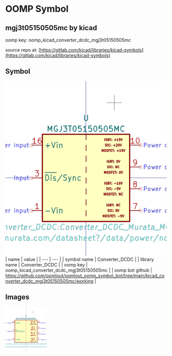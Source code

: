 # OOMP Symbol  
## mgj3t05150505mc  by kicad  
  
oomp key: oomp_kicad_converter_dcdc_mgj3t05150505mc  
  
source repo at: [https://gitlab.com/kicad/libraries/kicad-symbols](https://gitlab.com/kicad/libraries/kicad-symbols)  
## Symbol  
  
[![working.png](working_600.png)](working.png)  
| name | value | 
| --- | --- | 
| symbol name | Converter_DCDC | 
| library name | Converter_DCDC | 
| oomp key | oomp_kicad_converter_dcdc_mgj3t05150505mc | 
| oomp bot github | https://github.com/oomlout/oomlout_oomp_symbol_bot/tree/main/kicad_converter_dcdc_mgj3t05150505mc/working | 
## Images  
  
[![working.png](working_140.png)](working.png)  
